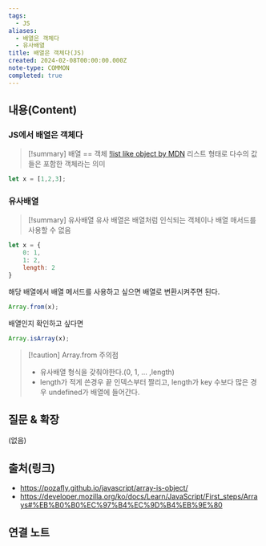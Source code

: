 ```yaml
---
tags:
  - JS
aliases:
  - 배열은 객체다
  - 유사배열
title: 배열은 객체다(JS)
created: 2024-02-08T00:00:00.000Z
note-type: COMMON
completed: true
---
```


## 내용(Content)
### JS에서 배열은 객체다
>[!summary] 배열 == 객체
>[!list like object by MDN](https://developer.mozilla.org/ko/docs/Learn/JavaScript/First_steps/Arrays#%EB%B0%B0%EC%97%B4%EC%9D%B4%EB%9E%80)
>리스트 형태로 다수의 값들은 포함한 객체라는 의미

```js
let x = [1,2,3];
```
### 유사배열
>[!summary] 유사배열
>유사 배열은 배열처럼 인식되는 객체이나 배열 매서드를 사용할 수 없음
>


```js
let x = {
	0: 1,
	1: 2,
	length: 2
}
```

해당 배열에서 배열 메서드를 사용하고 싶으면 배열로 변환시켜주면 된다.

```js
Array.from(x);
```

배열인지 확인하고 싶다면
```js
Array.isArray(x);
```

>[!caution] Array.from 주의점
>- 유사배열 형식을 갖춰야한다.(0, 1, ... ,length)
>- length가 적게 쓴경우 끝 인덱스부터 짤리고, length가 key 수보다 많은 경우 undefined가 배열에 들어간다.


## 질문 & 확장

(없음)

## 출처(링크)
- https://pozafly.github.io/javascript/array-is-object/
- https://developer.mozilla.org/ko/docs/Learn/JavaScript/First_steps/Arrays#%EB%B0%B0%EC%97%B4%EC%9D%B4%EB%9E%80
## 연결 노트










